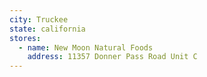 ```yaml
---
city: Truckee
state: california
stores:
  - name: New Moon Natural Foods
    address: 11357 Donner Pass Road Unit C
---
```

